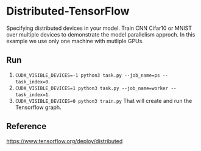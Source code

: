 # Distributed-TensorFlow 
Specifying distributed devices in your model.
Train CNN Cifar10 or MNIST over multiple devices to demonstrate the model parallelism approch.
In this example we use only one machine with mutliple GPUs.

## Run 
1. ```CUDA_VISIBLE_DEVICES=-1 python3 task.py --job_name=ps --task_index=0```.
2. ```CUDA_VISIBLE_DEVICES=1 python3 task.py --job_name=worker --task_index=1```.
2. ```CUDA_VISIBLE_DEVICES=0 python3 train.py``` That will create and run the Tensorflow graph.

## Reference
https://www.tensorflow.org/deploy/distributed
